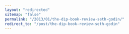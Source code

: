 ```yaml
---
layout: "redirected"
sitemap: "false"
permalink: "/2013/01/the-dip-book-review-seth-godin/"
redirect_to: "/post/the-dip-book-review-seth-godin"
---
```




